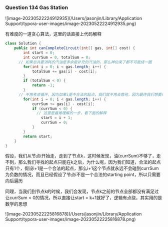 ### Question 134 Gas Station

![image-20230522224912935](/Users/jasonjin/Library/Application Support/typora-user-images/image-20230522224912935.png)

有难度的一道贪心算法，这里的话直接上代码解释

```java
class Solution {
    public int canCompleteCircuit(int[] gas, int[] cost) {
        int start = 0;
        int currSum = 0, totalSum = 0;
      // 如果总共要消耗的汽油是多余能补充的汽油的，那么神仙来了都不可能绕一圈
        for(int i = 0; i < gas.length; i++) {
            totalSum += gas[i] - cost[i];
        }
        if (totalSum < 0) {
            return -1;
        }
      // 不用考虑循环，因为如果i是不合法的起点，我们就不用去管他，因为最终我们想要的合法起点只有1个
        for(int i = 0; i < gas.length; i++) {
            currSum += gas[i] - cost[i];
            if (currSum < 0) {
              // 这里是最难理解的一步，看下面的解释
                start = i + 1;
                currSum = 0;
            }
        }
        return start;
    }
}
```

假设，我们从节点i开始走，走到了节点k，这时候发现，油(currSum)不够了，走不到，那么我们寻找的起点只能在k之后，为什么呢，因为我们知道，合法的起点只有1个，假设i+1是一个合法的起点，那么i+1这个节点就永远不会碰到currSum为负数的情况，而且已经假设了节点i不是一个合法的starting point，所以只需要向后遍历

同理，当我们到节点k的时候，我们会发现，节点k之前的节点全部都没有满足过让currSum < 0的情况，所以直接让start = k+1就好了，逻辑有点绕，其实用的是数学的思想

![image-20230522225816878](/Users/jasonjin/Library/Application Support/typora-user-images/image-20230522225816878.png)